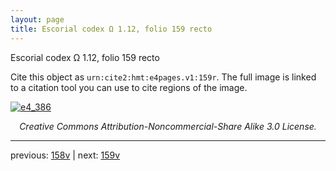 ```yaml
---
layout: page
title: Escorial codex Ω 1.12, folio 159 recto
---
```


Escorial codex Ω 1.12, folio 159 recto

Cite this object as `urn:cite2:hmt:e4pages.v1:159r`.  The full image is linked to a citation tool you can use to cite regions of the image.

[![e4_386](http://www.homermultitext.org/iipsrv?IIIF=/project/homer/pyramidal/deepzoom/hmt/e4img/2017a/e4_386.tif/full/800,/0/default.jpg)](http://www.homermultitext.org/ict2/?urn=urn:cite2:hmt:e4img.2017a:e4_386) 

<p style="text-align: center; font-style: italic;">Creative Commons Attribution-Noncommercial-Share Alike 3.0 License.</p>

---

previous: [158v](../158v/) | next: [159v](../159v/)